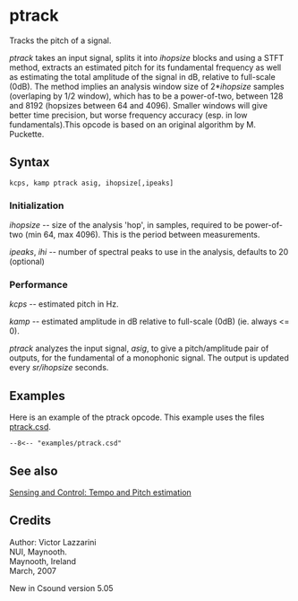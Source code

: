 <!--
id:ptrack
category:Instrument Control:Sensing and Control
-->
# ptrack
Tracks the pitch of a signal.

_ptrack_ takes an input signal, splits it into _ihopsize_ blocks and using a STFT method, extracts an estimated pitch for its fundamental frequency as well as estimating the total amplitude of the signal in dB, relative to full-scale (0dB). The method implies an analysis window size of 2*_ihopsize_ samples (overlaping by 1/2 window), which has to be a power-of-two, between 128 and 8192 (hopsizes between 64 and 4096). Smaller windows will give better time precision, but worse frequency accuracy (esp. in low fundamentals).This opcode is based on an original algorithm by M. Puckette.

## Syntax
``` csound-orc
kcps, kamp ptrack asig, ihopsize[,ipeaks]
```

### Initialization

_ihopsize_ -- size of the analysis 'hop', in samples, required to be power-of-two (min 64, max 4096). This is the period between measurements.

_ipeaks_, _ihi_ -- number of spectral peaks to use in the analysis, defaults to 20 (optional)

### Performance

_kcps_ -- estimated pitch in Hz.

_kamp_ -- estimated amplitude in dB relative to full-scale (0dB) (ie. always &lt;= 0).

_ptrack_ analyzes the input signal, _asig_, to give a pitch/amplitude pair of outputs, for the fundamental of a monophonic signal. The output is updated every _sr/ihopsize_ seconds.

## Examples

Here is an example of the ptrack opcode. This example uses the files [ptrack.csd](../../examples/ptrack.csd).

``` csound-csd title="Example of the ptrack opcode." linenums="1"
--8<-- "examples/ptrack.csd"
```

## See also

[Sensing and Control: Tempo and Pitch estimation](../../control/sensing)

## Credits

Author: Victor Lazzarini<br>
NUI, Maynooth.<br>
Maynooth, Ireland<br>
March, 2007<br>

New in Csound version 5.05
